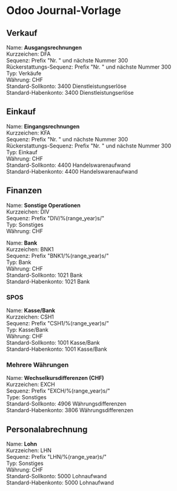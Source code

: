 # Odoo Journal-Vorlage

## Verkauf

Name: **Ausgangsrechnungen**  
Kurzzeichen: DFA  
Sequenz: Prefix "Nr. " und nächste Nummer 300  
Rückerstattungs-Sequenz: Prefix "Nr. " und nächste Nummer 300  
Typ: Verkäufe  
Währung: CHF  
Standard-Sollkonto: 3400 Dienstleistungserlöse  
Standard-Habenkonto: 3400 Dienstleistungserlöse  

## Einkauf

Name: **Eingangsrechnungen**  
Kurzzeichen: KFA  
Sequenz: Prefix "Nr. " und nächste Nummer 300  
Rückerstattungs-Sequenz: Prefix "Nr. " und nächste Nummer 300  
Typ: Einkauf  
Währung: CHF  
Standard-Sollkonto: 4400 Handelswarenaufwand  
Standard-Habenkonto: 4400 Handelswarenaufwand  

## Finanzen

Name: **Sonstige Operationen**  
Kurzzeichen: DIV  
Sequenz: Prefix "DIV/%(range_year)s/"  
Typ: Sonstiges  
Währung: CHF  

Name: **Bank**  
Kurzzeichen: BNK1  
Sequenz: Prefix "BNK1/%(range_year)s/"  
Typ: Bank  
Währung: CHF  
Standard-Sollkonto: 1021 Bank  
Standard-Habenkonto: 1021 Bank  

### SPOS

Name: **Kasse/Bank**  
Kurzzeichen: CSH1  
Sequenz: Prefix "CSH1/%(range_year)s/"  
Typ: Kasse/Bank  
Währung: CHF  
Standard-Sollkonto: 1001 Kasse/Bank  
Standard-Habenkonto: 1001 Kasse/Bank  

### Mehrere Währungen

Name: **Wechselkursdifferenzen (CHF)**  
Kurzzeichen: EXCH  
Sequenz: Prefix "EXCH/%(range_year)s/"  
Type: Sonstiges  
Standard-Sollkonto: 4906 Währungsdifferenzen  
Standard-Habenkonto: 3806 Währungsdifferenzen  

## Personalabrechnung

Name: **Lohn**  
Kurzzeichen: LHN  
Sequenz: Prefix "LHN/%(range_year)s/"  
Typ: Sonstiges  
Währung: CHF  
Standard-Sollkonto: 5000 Lohnaufwand  
Standard-Habenkonto: 5000 Lohnaufwand  